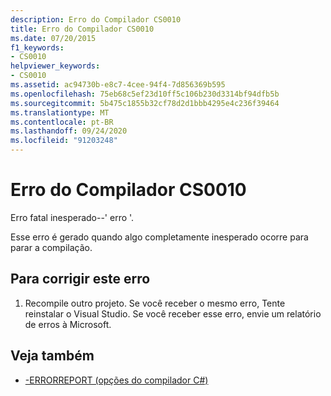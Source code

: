 ```yaml
---
description: Erro do Compilador CS0010
title: Erro do Compilador CS0010
ms.date: 07/20/2015
f1_keywords:
- CS0010
helpviewer_keywords:
- CS0010
ms.assetid: ac94730b-e8c7-4cee-94f4-7d856369b595
ms.openlocfilehash: 75eb68c5ef23d10ff5c106b230d3314bf94dfb5b
ms.sourcegitcommit: 5b475c1855b32cf78d2d1bbb4295e4c236f39464
ms.translationtype: MT
ms.contentlocale: pt-BR
ms.lasthandoff: 09/24/2020
ms.locfileid: "91203248"
---
```

# <a name="compiler-error-cs0010"></a>Erro do Compilador CS0010

Erro fatal inesperado--' erro '.  
  
 Esse erro é gerado quando algo completamente inesperado ocorre para parar a compilação.  
  
## <a name="to-correct-this-error"></a>Para corrigir este erro  
  
1. Recompile outro projeto. Se você receber o mesmo erro, Tente reinstalar o Visual Studio. Se você receber esse erro, envie um relatório de erros à Microsoft.  
  
## <a name="see-also"></a>Veja também

- [-ERRORREPORT (opções do compilador C#)](../language-reference/compiler-options/errorreport-compiler-option.md)
